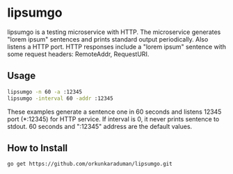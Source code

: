 # lipsumgo

lipsumgo is a testing microservice with HTTP. The microservice generates "lorem ipsum" sentences and
prints standard output periodically. Also listens a HTTP port. HTTP responses include
a "lorem ipsum" sentence with some request headers: RemoteAddr, RequestURI.

## Usage

```sh
lipsumgo -n 60 -a :12345
lipsumgo -interval 60 -addr :12345
```

These examples generate a sentence one in 60 seconds and listens 12345 port (*:12345) for HTTP service.
If interval is 0, it never prints sentence to stdout. 60 seconds and ":12345" address are the default values.

## How to Install

```sh
go get https://github.com/orkunkaraduman/lipsumgo.git
```
